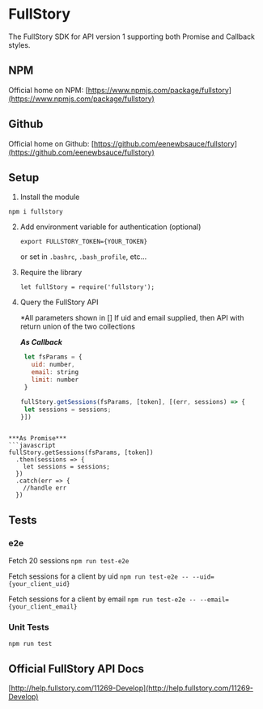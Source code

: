 # FullStory
The FullStory SDK for API version 1 supporting both Promise and Callback styles.

## NPM

Official home on NPM: [https://www.npmjs.com/package/fullstory](https://www.npmjs.com/package/fullstory)

## Github

Official home on Github: [https://github.com/eenewbsauce/fullstory](https://github.com/eenewbsauce/fullstory)

## Setup
1. Install the module

  `npm i fullstory`

2. Add environment variable for authentication (optional)

   `export FULLSTORY_TOKEN={YOUR_TOKEN}`

   or set in `.bashrc`, `.bash_profile`, etc...

3. Require the library

   `let fullStory = require('fullstory');`

4. Query the FullStory API

   *All parameters shown in []
   If uid and email supplied, then API with return union of the two collections

   ***As Callback***
   ```javascript
    let fsParams = {
      uid: number,
      email: string
      limit: number
    }

   fullStory.getSessions(fsParams, [token], [(err, sessions) => {
    let sessions = sessions;
   }])
  ```

  ***As Promise***
  ```javascript
  fullStory.getSessions(fsParams, [token])
    .then(sessions => {
      let sessions = sessions;
    })
    .catch(err => {
      //handle err
    })
  ```

## Tests

### e2e

Fetch 20 sessions
`npm run test-e2e`

Fetch sessions for a client by uid
`npm run test-e2e -- --uid={your_client_uid}`

Fetch sessions for a client by email
`npm run test-e2e -- --email={your_client_email}`

### Unit Tests

`npm run test`

## Official FullStory API Docs
[http://help.fullstory.com/11269-Develop](http://help.fullstory.com/11269-Develop)
